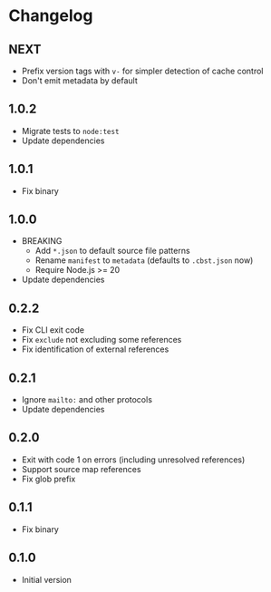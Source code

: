 # Changelog

## NEXT

- Prefix version tags with `v-` for simpler detection of cache control
- Don't emit metadata by default

## 1.0.2

- Migrate tests to `node:test`
- Update dependencies

## 1.0.1

- Fix binary

## 1.0.0

- BREAKING
  - Add `*.json` to default source file patterns
  - Rename `manifest` to `metadata` (defaults to `.cbst.json` now)
  - Require Node.js >= 20
- Update dependencies

## 0.2.2

- Fix CLI exit code
- Fix `exclude` not excluding some references
- Fix identification of external references

## 0.2.1

- Ignore `mailto:` and other protocols
- Update dependencies

## 0.2.0

- Exit with code 1 on errors (including unresolved references)
- Support source map references
- Fix glob prefix

## 0.1.1

- Fix binary

## 0.1.0

- Initial version
